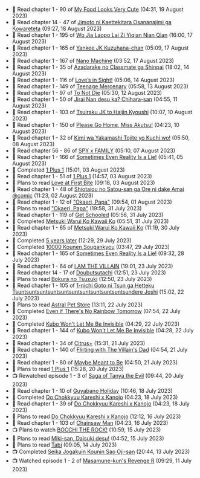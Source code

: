 <!-- ANILIST_ACTIVITY:start -->

-   📖 Read chapter 1 - 90 of [My Food Looks Very Cute](https://anilist.co/manga/129345) (04:31, 19 August 2023)
-   📖 Read chapter 14 - 47 of [Jimoto ni Kaettekitara Osananajimi ga Kowareteta](https://anilist.co/manga/150890) (09:27, 18 August 2023)
-   📖 Read chapter 1 - 195 of [Wo Jia Laopo Lai Zi Yiqian Nian Qian](https://anilist.co/manga/146267) (16:00, 17 August 2023)
-   📖 Read chapter 1 - 165 of [Yankee JK Kuzuhana-chan](https://anilist.co/manga/116822) (05:09, 17 August 2023)
-   📖 Read chapter 1 - 167 of [Nano Machine](https://anilist.co/manga/120980) (03:52, 17 August 2023)
-   📖 Read chapter 1 - 35 of [Azadarake no Classmate ga Shinpai](https://anilist.co/manga/166117) (18:02, 14 August 2023)
-   📖 Read chapter 1 - 116 of [Love’s in Sight!](https://anilist.co/manga/107445) (05:06, 14 August 2023)
-   📖 Read chapter 1 - 149 of [Teenage Mercenary](https://anilist.co/manga/126297) (05:58, 13 August 2023)
-   📖 Read chapter 1 - 97 of [To Not Die](https://anilist.co/manga/136099) (05:30, 12 August 2023)
-   📖 Read chapter 1 - 50 of [Jirai Nan desu ka? Chihara-san](https://anilist.co/manga/137714) (04:55, 11 August 2023)
-   📖 Read chapter 1 - 103 of [Tsuiraku JK to Haijin Kyoushi](https://anilist.co/manga/99737) (10:07, 10 August 2023)
-   📖 Read chapter 1 - 150 of [Please Go Home, Miss Akutsu!](https://anilist.co/manga/113501) (04:23, 10 August 2023)
-   📖 Read chapter 1 - 32 of [Kimi wa Yakamashi Tojite yo Kuchi wo!](https://anilist.co/manga/149337) (05:50, 08 August 2023)
-   📖 Read chapter 56 - 86 of [SPY x FAMILY](https://anilist.co/manga/108556) (05:10, 07 August 2023)
-   📖 Read chapter 1 - 166 of [Sometimes Even Reality Is a Lie!](https://anilist.co/manga/113076) (05:41, 05 August 2023)
-   📖 Completed [1 Plus 1](https://anilist.co/manga/114592) (15:01, 03 August 2023)
-   📖 Read chapter 1 - 51 of [1 Plus 1](https://anilist.co/manga/114592) (14:57, 03 August 2023)
-   📖 Plans to read [Love at First Bite](https://anilist.co/manga/164448) (09:18, 03 August 2023)
-   📖 Read chapter 1 - 48 of [Shiotaiou no Satou-san ga Ore ni dake Amai @comic](https://anilist.co/manga/123130) (11:23, 02 August 2023)
-   📖 Read chapter 1 - 12 of ["Okaeri, Papa"](https://anilist.co/manga/154376) (09:54, 01 August 2023)
-   📖 Plans to read ["Okaeri, Papa"](https://anilist.co/manga/154376) (19:58, 31 July 2023)
-   📖 Read chapter 1 - 119 of [Get Schooled](https://anilist.co/manga/128521) (05:56, 31 July 2023)
-   📖 Completed [Metsuki Warui Ko Kawaii Ko](https://anilist.co/manga/143936) (05:51, 31 July 2023)
-   📖 Read chapter 1 - 65 of [Metsuki Warui Ko Kawaii Ko](https://anilist.co/manga/143936) (11:19, 30 July 2023)
-   📖 Completed [5 years later](https://anilist.co/manga/125581) (12:29, 29 July 2023)
-   📖 Completed [10000 Kounen Sougankyou](https://anilist.co/manga/155112) (03:47, 29 July 2023)
-   📖 Read chapter 1 - 165 of [Sometimes Even Reality Is a Lie!](https://anilist.co/manga/113076) (09:32, 28 July 2023)
-   📖 Read chapter 1 - 64 of [I AM THE VILLAIN](https://anilist.co/manga/145498) (19:01, 23 July 2023)
-   📖 Read chapter 14 - 17 of [Doubutsutachi](https://anilist.co/manga/101984) (12:51, 23 July 2023)
-   📖 Plans to read [Bokura no Tsuzuki](https://anilist.co/manga/121364) (12:50, 23 July 2023)
-   📖 Read chapter 1 - 105 of [1-nichi Goto ni Tsun ga Hetteku Tsuntsuntsuntsuntsuntsuntsuntsuntsuntsuntsundere Joshi](https://anilist.co/manga/152855) (15:02, 22 July 2023)
-   📖 Plans to read [Astral Pet Store](https://anilist.co/manga/160143) (13:11, 22 July 2023)
-   📖 Completed [Even if There's No Rainbow Tomorrow](https://anilist.co/manga/130983) (07:54, 22 July 2023)
-   📖 Completed [Kubo Won't Let Me Be Invisible](https://anilist.co/manga/112981) (04:29, 22 July 2023)
-   📖 Read chapter 1 - 144 of [Kubo Won't Let Me Be Invisible](https://anilist.co/manga/112981) (04:28, 22 July 2023)
-   📖 Read chapter 1 - 34 of [Citrus+](https://anilist.co/manga/103884) (15:31, 21 July 2023)
-   📖 Read chapter 1 - 140 of [Flirting with The Villain's Dad](https://anilist.co/manga/117581) (04:54, 21 July 2023)
-   📖 Read chapter 1 - 80 of [Maybe Meant to Be](https://anilist.co/manga/146139) (04:50, 21 July 2023)
-   📖 Plans to read [1 Plus 1](https://anilist.co/manga/114592) (15:28, 20 July 2023)
-   📺 Rewatched episode 1 - 3 of [Saga of Tanya the Evil](https://anilist.co/anime/21613) (09:44, 20 July 2023)
-   📖 Read chapter 1 - 10 of [Guyabano Holiday](https://anilist.co/manga/105580) (10:46, 18 July 2023)
-   📖 Completed [Do Chokkyuu Kareshi x Kanojo](https://anilist.co/manga/107485) (04:23, 18 July 2023)
-   📖 Read chapter 1 - 39 of [Do Chokkyuu Kareshi x Kanojo](https://anilist.co/manga/107485) (04:23, 18 July 2023)
-   📖 Plans to read [Do Chokkyuu Kareshi x Kanojo](https://anilist.co/manga/107485) (12:12, 16 July 2023)
-   📖 Read chapter 1 - 103 of [Chainsaw Man](https://anilist.co/manga/105778) (04:23, 16 July 2023)
-   📺 Plans to watch [BOCCHI THE ROCK!](https://anilist.co/anime/130003) (10:59, 15 July 2023)
-   📖 Plans to read [Miki-san, Daisuki desu!](https://anilist.co/manga/118993) (04:52, 15 July 2023)
-   📖 Plans to read [Tabi](https://anilist.co/manga/146235) (09:05, 14 July 2023)
-   📺 Completed [Seika Jogakuin Kounin Sao Oji-san](https://anilist.co/anime/147578) (20:44, 13 July 2023)
-   📺 Watched episode 1 - 2 of [Masamune-kun's Revenge R](https://anilist.co/anime/146953) (09:29, 11 July 2023)

<!-- ANILIST_ACTIVITY:end -->
